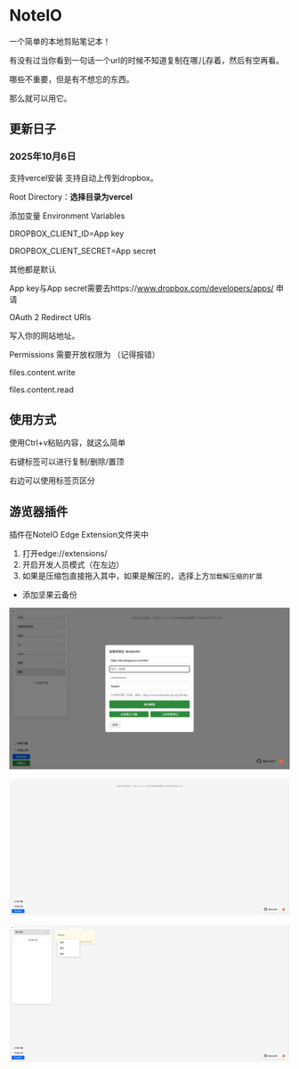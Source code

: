 # NoteIO

一个简单的本地剪贴笔记本！

有没有过当你看到一句话一个url的时候不知道复制在哪儿存着，然后有空再看。

哪些不重要，但是有不想忘的东西。

那么就可以用它。

## 更新日子
### 2025年10月6日
支持vercel安装 支持自动上传到dropbox。

Root Directory：**选择目录为vercel**

添加变量 Environment Variables

DROPBOX_CLIENT_ID=App key

DROPBOX_CLIENT_SECRET=App secret

其他都是默认

App key与App secret需要去https://www.dropbox.com/developers/apps/ 申请

OAuth 2
Redirect URIs

写入你的网站地址。

Permissions 需要开放权限为 （记得报错）

files.content.write

files.content.read

## 使用方式

使用Ctrl+v粘贴内容，就这么简单

右键标签可以进行复制/删除/置顶

右边可以使用标签页区分

## 游览器插件

插件在NoteIO Edge Extension文件夹中

1. 打开edge://extensions/
2. 开启开发人员模式（在左边）
3. 如果是压缩包直接拖入其中，如果是解压的，选择上方`加载解压缩的扩展`

- 添加坚果云备份

![](./image/3.jpg)

![](./image/1.jpg)

![](./image/2.jpg)
